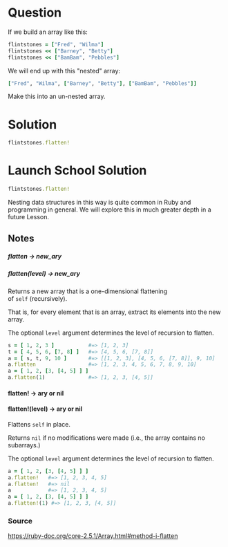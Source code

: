 # Question
If we build an array like this:

```ruby
flintstones = ["Fred", "Wilma"]
flintstones << ["Barney", "Betty"]
flintstones << ["BamBam", "Pebbles"]
```

We will end up with this "nested" array:

```ruby
["Fred", "Wilma", ["Barney", "Betty"], ["BamBam", "Pebbles"]]
```

Make this into an un-nested array.



# Solution

```rb
flintstones.flatten!
```



# Launch School Solution

```ruby
flintstones.flatten!
```

Nesting data structures in this way is quite common in Ruby and programming in general. We will explore this in much greater depth in a future Lesson.





## Notes


##### flatten → new_ary
##### flatten(level) → new_ary
Returns a new array that is a one-dimensional flattening of `self` (recursively).

That is, for every element that is an array, extract its elements into the new array.

The optional `level` argument determines the level of recursion to flatten.

```rb
s = [ 1, 2, 3 ]           #=> [1, 2, 3]
t = [ 4, 5, 6, [7, 8] ]   #=> [4, 5, 6, [7, 8]]
a = [ s, t, 9, 10 ]       #=> [[1, 2, 3], [4, 5, 6, [7, 8]], 9, 10]
a.flatten                 #=> [1, 2, 3, 4, 5, 6, 7, 8, 9, 10]
a = [ 1, 2, [3, [4, 5] ] ]
a.flatten(1)              #=> [1, 2, 3, [4, 5]]
```

#### flatten! → ary or nil
#### flatten!(level) → ary or nil

Flattens `self` in place.

Returns `nil` if no modifications were made (i.e., the array contains no subarrays.)

The optional `level` argument determines the level of recursion to flatten.

```rb
a = [ 1, 2, [3, [4, 5] ] ]
a.flatten!   #=> [1, 2, 3, 4, 5]
a.flatten!   #=> nil
a            #=> [1, 2, 3, 4, 5]
a = [ 1, 2, [3, [4, 5] ] ]
a.flatten!(1) #=> [1, 2, 3, [4, 5]]
```



### Source
https://ruby-doc.org/core-2.5.1/Array.html#method-i-flatten